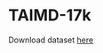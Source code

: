 # TAIMD-17k

Download dataset <a href="https://unibrightonac-my.sharepoint.com/:f:/g/personal/e_a_obayemi_brighton_ac_uk/Eq9rn7rI7r1MuwwyVLxMBLwBztDyRBpsqd0YW4vTcYEHBQ">here</a>

